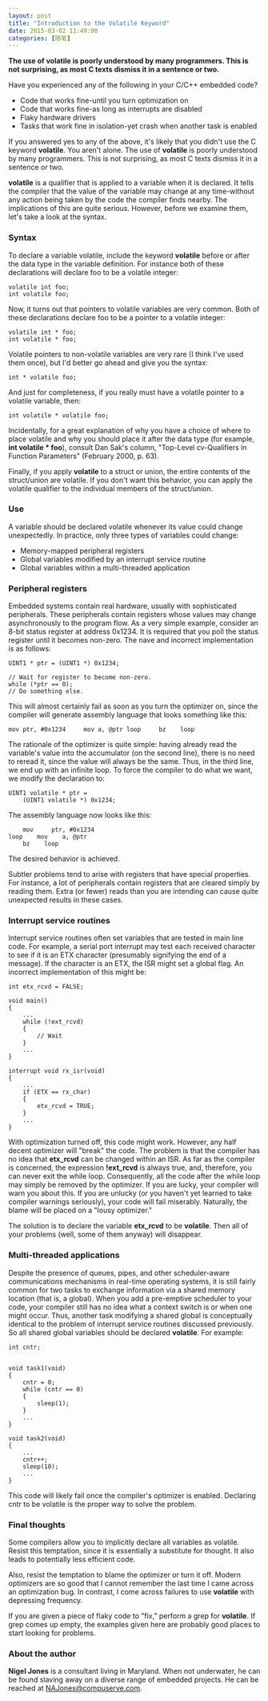 ```yaml
---
layout: post
title: "Introduction to the Volatile Keyword"
date: 2015-03-02 11:49:00
categories: [随笔]
---
```



﻿**The use of volatile is poorly understood by many programmers. This is not surprising, as most C texts dismiss it in a sentence or two.**

Have you experienced any of the following in your C/C++ embedded code?

- Code that works fine-until you turn optimization on
- Code that works fine-as long as interrupts are disabled
- Flaky hardware drivers
- Tasks that work fine in isolation-yet crash when another task is enabled

If you answered yes to any of the above, it's likely that you didn't use the C keyword **volatile**. You aren't alone. The use of **volatile** is poorly understood by many programmers. This is not surprising, as most C texts dismiss it in a sentence or two.

**volatile** is a qualifier that is applied to a variable when it is declared. It tells the compiler that the value of the variable may change at any time-without any action being taken by the code the compiler finds nearby. The implications of this are quite serious. However, before we examine them, let's take a look at the syntax.

### Syntax

To declare a variable volatile, include the keyword **volatile** before or after the data type in the variable definition. For instance both of these declarations will declare foo to be a volatile integer:

```
volatile int foo;
int volatile foo;
```

Now, it turns out that pointers to volatile variables are very common. Both of these declarations declare foo to be a pointer to a volatile integer:

```
volatile int * foo; 
int volatile * foo;
```

Volatile pointers to non-volatile variables are very rare (I think I've used them once), but I'd better go ahead and give you the syntax:

```
int * volatile foo;
```

And just for completeness, if you really must have a volatile pointer to a volatile variable, then:

```
int volatile * volatile foo;
```

Incidentally, for a great explanation of why you have a choice of where to place volatile and why you should place it after the data type (for example, **int volatile * foo**), consult Dan Sak's column, "Top-Level cv-Qualifiers in Function Parameters" (February 2000, p. 63).

Finally, if you apply **volatile** to a struct or union, the entire contents of the struct/union are volatile. If you don't want this behavior, you can apply the volatile qualifier to the individual members of the struct/union.

### Use

A variable should be declared volatile whenever its value could change unexpectedly. In practice, only three types of variables could change:

- Memory-mapped peripheral registers
- Global variables modified by an interrupt service routine
- Global variables within a multi-threaded application

### Peripheral registers

Embedded systems contain real hardware, usually with sophisticated peripherals. These peripherals contain registers whose values may change asynchronously to the program flow. As a very simple example, consider an 8-bit status register at address 0x1234. It is required that you poll the status register until it becomes non-zero. The nave and incorrect implementation is as follows:

```
UINT1 * ptr = (UINT1 *) 0x1234;

// Wait for register to become non-zero.
while (*ptr == 0);
// Do something else.
```

This will almost certainly fail as soon as you turn the optimizer on, since the compiler will generate assembly language that looks something like this:

```
mov	ptr, #0x1234     mov a, @ptr loop     bz    loop
```   

The rationale of the optimizer is quite simple: having already read the variable's value into the accumulator (on the second line), there is no need to reread it, since the value will always be the same. Thus, in the third line, we end up with an infinite loop. To force the compiler to do what we want, we modify the declaration to:

```
UINT1 volatile * ptr = 
    (UINT1 volatile *) 0x1234;
```

The assembly language now looks like this:

```
    mov     ptr, #0x1234
loop    mov    a, @ptr        
    bz    loop
```

The desired behavior is achieved.

Subtler problems tend to arise with registers that have special properties. For instance, a lot of peripherals contain registers that are cleared simply by reading them. Extra (or fewer) reads than you are intending can cause quite unexpected results in these cases.

### Interrupt service routines

Interrupt service routines often set variables that are tested in main line code. For example, a serial port interrupt may test each received character to see if it is an ETX character (presumably signifying the end of a message). If the character is an ETX, the ISR might set a global flag. An incorrect implementation of this might be:

```
int etx_rcvd = FALSE;

void main()
{
    ...
    while (!ext_rcvd)
    {
        // Wait
    }
    ...
}

interrupt void rx_isr(void)
{
    ...
    if (ETX == rx_char)
    {
        etx_rcvd = TRUE;
    }
    ...
}
```

With optimization turned off, this code might work. However, any half decent optimizer will "break" the code. The problem is that the compiler has no idea that **etx_rcvd** can be changed within an ISR. As far as the compiler is concerned, the expression **!ext_rcvd** is always true, and, therefore, you can never exit the while loop. Consequently, all the code after the while loop may simply be removed by the optimizer. If you are lucky, your compiler will warn you about this. If you are unlucky (or you haven't yet learned to take compiler warnings seriously), your code will fail miserably. Naturally, the blame will be placed on a "lousy optimizer."

The solution is to declare the variable **etx_rcvd** to be **volatile**. Then all of your problems (well, some of them anyway) will disappear.

### Multi-threaded applications

Despite the presence of queues, pipes, and other scheduler-aware communications mechanisms in real-time operating systems, it is still fairly common for two tasks to exchange information via a shared memory location (that is, a global). When you add a pre-emptive scheduler to your code, your compiler still has no idea what a context switch is or when one might occur. Thus, another task modifying a shared global is conceptually identical to the problem of interrupt service routines discussed previously. So all shared global variables should be declared **volatile**. For example:

```
int cntr;


void task1(void)
{
    cntr = 0;
    while (cntr == 0)
    {
        sleep(1);
    }
    ...
}

void task2(void)
{
    ...
    cntr++;
    sleep(10);
    ...
}
```

This code will likely fail once the compiler's optimizer is enabled. Declaring cntr to be volatile is the proper way to solve the problem.

### Final thoughts

Some compilers allow you to implicitly declare all variables as volatile. Resist this temptation, since it is essentially a substitute for thought. It also leads to potentially less efficient code.

Also, resist the temptation to blame the optimizer or turn it off. Modern optimizers are so good that I cannot remember the last time I came across an optimization bug. In contrast, I come across failures to use **volatile** with depressing frequency.

If you are given a piece of flaky code to "fix," perform a grep for **volatile**. If grep comes up empty, the examples given here are probably good places to start looking for problems.

### About the author
**Nigel Jones** is a consultant living in Maryland. When not underwater, he can be found slaving away on a diverse range of embedded projects. He can be reached at NAJones@compuserve.com.
